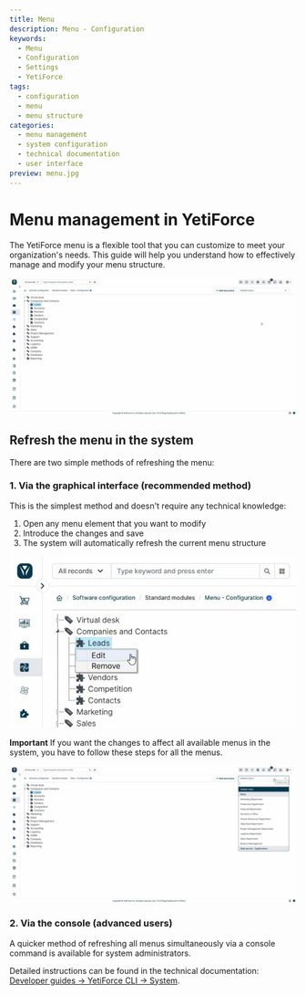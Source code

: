 ```yaml
---
title: Menu
description: Menu - Configuration
keywords:
  - Menu
  - Configuration
  - Settings
  - YetiForce
tags:
  - configuration
  - menu
  - menu structure
categories:
  - menu management
  - system configuration
  - technical documentation
  - user interface
preview: menu.jpg
---
```


# Menu management in YetiForce

The YetiForce menu is a flexible tool that you can customize to meet your organization's needs. This guide will help you understand how to effectively manage and modify your menu structure.

![menu.jpg](menu.jpg)

## Refresh the menu in the system

There are two simple methods of refreshing the menu:

### 1. Via the graphical interface (recommended method)

This is the simplest method and doesn't require any technical knowledge:

1. Open any menu element that you want to modify
2. Introduce the changes and save
3. The system will automatically refresh the current menu structure

![edit-menu.jpg](edit-menu.jpg)

**Important** If you want the changes to affect all available menus in the system, you have to follow these steps for all the menus.

![menus.jpg](menus.jpg)

### 2. Via the console (advanced users)

A quicker method of refreshing all menus simultaneously via a console command is available for system administrators.

Detailed instructions can be found in the technical documentation: [Developer guides → YetiForce CLI → System](/developer-guides/cli/System#odświeżanie-menu).
